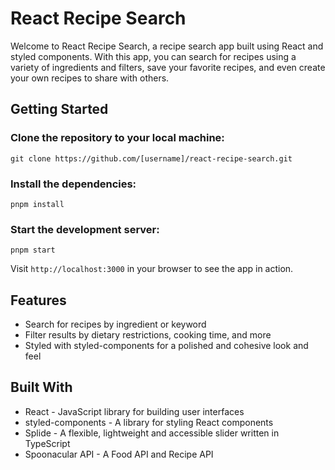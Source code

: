 # React Recipe Search
Welcome to React Recipe Search, a recipe search app built using React and styled components. With this app, you can search for recipes using a variety of ingredients and filters, save your favorite recipes, and even create your own recipes to share with others.

## Getting Started
### Clone the repository to your local machine:
`git clone https://github.com/[username]/react-recipe-search.git`

### Install the dependencies:
`pnpm install`

### Start the development server:
`pnpm start`

Visit `http://localhost:3000` in your browser to see the app in action.

## Features
- Search for recipes by ingredient or keyword
- Filter results by dietary restrictions, cooking time, and more
- Styled with styled-components for a polished and cohesive look and feel

## Built With
- React - JavaScript library for building user interfaces
- styled-components - A library for styling React components
- Splide - A flexible, lightweight and accessible slider written in TypeScript
- Spoonacular API - A Food API and Recipe API
